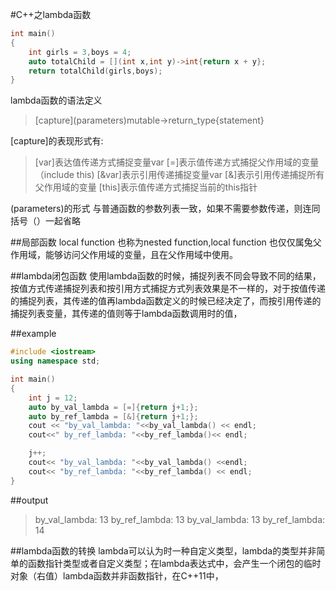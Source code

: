 #C++之lambda函数

```c++
int main()
{
	int girls = 3,boys = 4;
	auto totalChild = [](int x,int y)->int{return x + y};
	return totalChild(girls,boys);
}

```

lambda函数的语法定义
>[capture]\(parameters)mutable->return_type{statement}

[capture]的表现形式有:
>[var]表达值传递方式捕捉变量var
>[=]表示值传递方式捕捉父作用域的变量（include this)
>[&var]表示引用传递捕捉变量var
>[&]表示引用传递捕捉所有父作用域的变量
>[this]表示值传递方式捕捉当前的this指针

(parameters)的形式
与普通函数的参数列表一致，如果不需要参数传递，则连同括号（）一起省略


##局部函数
local function 也称为nested function,local function 也仅仅属兔父作用域，能够访问父作用域的变量，且在父作用域中使用。

##lambda闭包函数
使用lambda函数的时候，捕捉列表不同会导致不同的结果，按值方式传递捕捉列表和按引用方式捕捉方式列表效果是不一样的，对于按值传递的捕捉列表，其传递的值再lambda函数定义的时候已经决定了，而按引用传递的捕捉列表变量，其传递的值则等于lambda函数调用时的值，

##example
```c++
#include <iostream>
using namespace std;

int main()
{
	int j = 12;
	auto by_val_lambda = [=]{return j+1;};
	auto by_ref_lambda = [&]{return j+1;};
	cout << "by_val_lambda: "<<by_val_lambda() << endl;
	cout<<" by_ref_lambda: "<<by_ref_lambda()<< endl;

	j++;
	cout<< "by_val_lambda: "<<by_val_lambda() <<endl;
	cout<< "by_ref_lambda: "<<by_ref_lambda() << endl;
}
```

##output
>by_val_lambda: 13
 by_ref_lambda: 13
by_val_lambda: 13
by_ref_lambda: 14

##lambda函数的转换
lambda可以认为时一种自定义类型，lambda的类型并非简单的函数指针类型或者自定义类型；在lambda表达式中，会产生一个闭包的临时对象（右值）lambda函数并非函数指针，在C++11中，